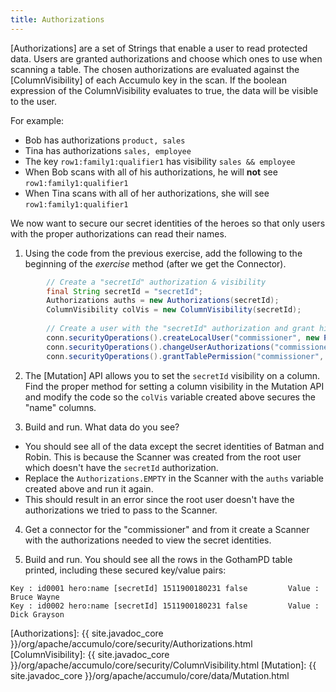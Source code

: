 ```yaml
---
title: Authorizations
---
```


[Authorizations] are a set of Strings that enable a user to read protected data. Users are granted authorizations
and choose which ones to use when scanning a table. The chosen authorizations are evaluated against the [ColumnVisibility]
of each Accumulo key in the scan. If the boolean expression of the ColumnVisibility evaluates to true, the data will be
visible to the user.

For example:
* Bob has authorizations `product, sales`
* Tina has authorizations `sales, employee`
* The key `row1:family1:qualifier1` has visibility `sales && employee`
* When Bob scans with all of his authorizations, he will **not** see `row1:family1:qualifier1`
* When Tina scans with all of her authorizations, she will see `row1:family1:qualifier1`

We now want to secure our secret identities of the heroes so that only users with the proper authorizations can read their names.

1. Using the code from the previous exercise, add the following to the beginning of the _exercise_ method (after we get the Connector).
```java
        // Create a "secretId" authorization & visibility
        final String secretId = "secretId";
        Authorizations auths = new Authorizations(secretId);
        ColumnVisibility colVis = new ColumnVisibility(secretId);
        
        // Create a user with the "secretId" authorization and grant him read permissions on our table
        conn.securityOperations().createLocalUser("commissioner", new PasswordToken("gordanrocks"));
        conn.securityOperations().changeUserAuthorizations("commissioner", auths);
        conn.securityOperations().grantTablePermission("commissioner", "GothamPD", TablePermission.READ);
```

2. The [Mutation] API allows you to set the `secretId` visibility on a column. Find the proper method for setting a column visibility in
the Mutation API and modify the code so the `colVis` variable created above secures the "name" columns.

3. Build and run.  What data do you see?
* You should see all of the data except the secret identities of Batman and Robin. This is because the Scanner was created
 from the root user which doesn't have the `secretId` authorization.
* Replace the `Authorizations.EMPTY` in the Scanner with the `auths` variable created above and run it again.
* This should result in an error since the root user doesn't have the authorizations we tried to pass to the Scanner.

4. Get a connector for the "commissioner" and from it create a Scanner with the authorizations needed to view the secret identities.

5. Build and run.  You should see all the rows in the GothamPD table printed, including these secured key/value pairs:
```commandline
Key : id0001 hero:name [secretId] 1511900180231 false         Value : Bruce Wayne
Key : id0002 hero:name [secretId] 1511900180231 false         Value : Dick Grayson
```

[Authorizations]: {{ site.javadoc_core }}/org/apache/accumulo/core/security/Authorizations.html
[ColumnVisibility]: {{ site.javadoc_core }}/org/apache/accumulo/core/security/ColumnVisibility.html
[Mutation]: {{ site.javadoc_core }}/org/apache/accumulo/core/data/Mutation.html
